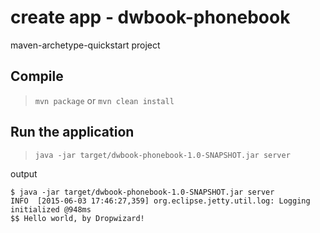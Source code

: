 # create app - dwbook-phonebook

maven-archetype-quickstart project

## Compile

> `mvn package` or `mvn clean install`

## Run the application

> `java -jar target/dwbook-phonebook-1.0-SNAPSHOT.jar server`

output

```
$ java -jar target/dwbook-phonebook-1.0-SNAPSHOT.jar server
INFO  [2015-06-03 17:46:27,359] org.eclipse.jetty.util.log: Logging initialized @948ms
$$ Hello world, by Dropwizard!
```
